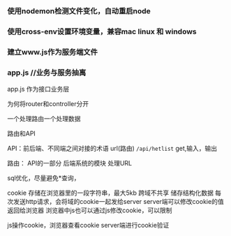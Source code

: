 ### 使用nodemon检测文件变化，自动重启node
### 使用cross-env设置环境变量，兼容mac linux 和 windows

### 建立www.js作为服务端文件
###  app.js //业务与服务抽离

app.js
作为接口业务层

为何将router和controller分开

一个处理路由一个处理数据

路由和API

API：前后端、不同端之间对接的术语
url(路由) `/api/hetlist` get,输入，输出

路由：
API的一部分
后端系统的模块
处理URL


sql优化，尽量避免*查询，


cookie
存储在浏览器里的一段字符串，最大5kb
跨域不共享
储存结构化数据
每次发送http请求，会将域的cookie一起发给server
server端可以修改cookie的值返回给浏览器
浏览器中js也可以通过js修改cookie，可以限制




js操作cookie，浏览器查看cookie
server端进行cookie验证




